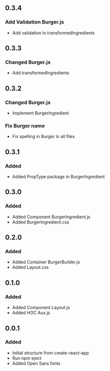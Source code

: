 ## 0.3.4
### Add Validation Burger.js
- Add validation in transformedIngredients
## 0.3.3
### Changed Burger.js
- Add transformedIngredients
## 0.3.2
### Changed Burger.js
- Implement BurgerIngredient
### Fix Burger name
- Fix spelling in Burger in all files
## 0.3.1
### Added
- Added PropType package in BurgerIngredient
## 0.3.0
### Added
- Added Component BurgerIngredient.js
- Added BurgerIngredient.css
## 0.2.0
### Added
- Added Container BurgerBuilder.js
- Added Layout.css
## 0.1.0
### Added
- Added Component Layout.js
- Added HOC Aux.js
## 0.0.1
### Added
- Initial structure from create-react-app
- Run npm eject
- Added Open Sans fonts
